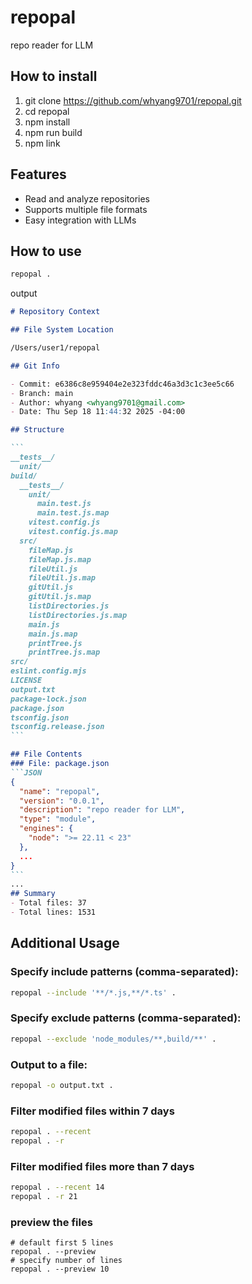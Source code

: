 # repopal
repo reader for LLM

## How to install
1. git clone https://github.com/whyang9701/repopal.git
2. cd repopal
3. npm install
4. npm run build
3. npm link
## Features
- Read and analyze repositories
- Supports multiple file formats
- Easy integration with LLMs
## How to use
```bash
repopal .
```
output

~~~Markdown
# Repository Context

## File System Location

/Users/user1/repopal

## Git Info

- Commit: e6386c8e959404e2e323fddc46a3d3c1c3ee5c66
- Branch: main
- Author: whyang <whyang9701@gmail.com>
- Date: Thu Sep 18 11:44:32 2025 -04:00

## Structure

```
__tests__/
  unit/
build/
  __tests__/
    unit/
      main.test.js
      main.test.js.map
    vitest.config.js
    vitest.config.js.map
  src/
    fileMap.js
    fileMap.js.map
    fileUtil.js
    fileUtil.js.map
    gitUtil.js
    gitUtil.js.map
    listDirectories.js
    listDirectories.js.map
    main.js
    main.js.map
    printTree.js
    printTree.js.map
src/
eslint.config.mjs
LICENSE
output.txt
package-lock.json
package.json
tsconfig.json
tsconfig.release.json
```

## File Contents
### File: package.json
```JSON
{
  "name": "repopal",
  "version": "0.0.1",
  "description": "repo reader for LLM",
  "type": "module",
  "engines": {
    "node": ">= 22.11 < 23"
  },
  ...
}
```
...
## Summary
- Total files: 37
- Total lines: 1531
~~~

## Additional Usage
### Specify include patterns (comma-separated):
```bash
repopal --include '**/*.js,**/*.ts' .
```
### Specify exclude patterns (comma-separated):
```bash
repopal --exclude 'node_modules/**,build/**' .
```
### Output to a file:
```bash
repopal -o output.txt .
```

### Filter modified files within 7 days
```bash
repopal . --recent
repopal . -r
```

### Filter modified files more than 7 days
```bash
repopal . --recent 14
repopal . -r 21
```

### preview the files
```
# default first 5 lines
repopal . --preview
# specify number of lines
repopal . --preview 10